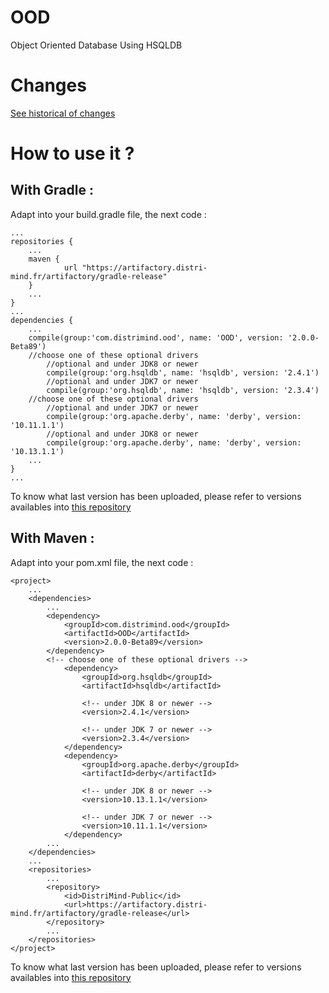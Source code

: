 # OOD
Object Oriented Database Using HSQLDB

# Changes

[See historical of changes](./versions.md)

# How to use it ?
## With Gradle :

Adapt into your build.gradle file, the next code :

	...
	repositories {
		...
		maven {
	       		url "https://artifactory.distri-mind.fr/artifactory/gradle-release"
	   	}
		...
	}
	...
	dependencies {
		...
		compile(group:'com.distrimind.ood', name: 'OOD', version: '2.0.0-Beta89')
		//choose one of these optional drivers
			//optional and under JDK8 or newer
			compile(group:'org.hsqldb', name: 'hsqldb', version: '2.4.1')
			//optional and under JDK7 or newer
			compile(group:'org.hsqldb', name: 'hsqldb', version: '2.3.4')
		//choose one of these optional drivers
			//optional and under JDK7 or newer
			compile(group:'org.apache.derby', name: 'derby', version: '10.11.1.1')
			//optional and under JDK8 or newer
			compile(group:'org.apache.derby', name: 'derby', version: '10.13.1.1')
		...
	}
	...


To know what last version has been uploaded, please refer to versions availables into [this repository](https://artifactory.distri-mind.fr/artifactory/DistriMind-Public/com/distrimind/ood/OOD/)
## With Maven :
Adapt into your pom.xml file, the next code :

	<project>
		...
		<dependencies>
			...
			<dependency>
				<groupId>com.distrimind.ood</groupId>
				<artifactId>OOD</artifactId>
				<version>2.0.0-Beta89</version>
			</dependency>
			<!-- choose one of these optional drivers -->
				<dependency>
					<groupId>org.hsqldb</groupId>
					<artifactId>hsqldb</artifactId>

					<!-- under JDK 8 or newer -->
					<version>2.4.1</version>

					<!-- under JDK 7 or newer -->
					<version>2.3.4</version>
				</dependency>
				<dependency>
					<groupId>org.apache.derby</groupId>
					<artifactId>derby</artifactId>

					<!-- under JDK 8 or newer -->
					<version>10.13.1.1</version>

					<!-- under JDK 7 or newer -->
					<version>10.11.1.1</version>
				</dependency>
			...
		</dependencies>
		...
		<repositories>
			...
			<repository>
				<id>DistriMind-Public</id>
				<url>https://artifactory.distri-mind.fr/artifactory/gradle-release</url>
			</repository>
			...
		</repositories>
	</project>

To know what last version has been uploaded, please refer to versions availables into [this repository](https://artifactory.distri-mind.fr/artifactory/DistriMind-Public/com/distrimind/ood/OOD/)
